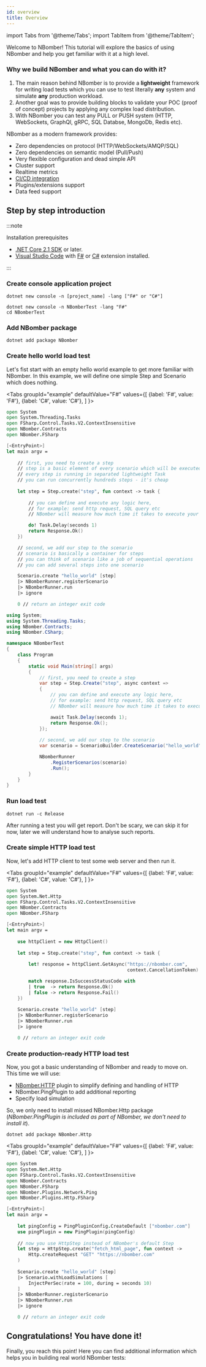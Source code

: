```yaml
---
id: overview
title: Overview
---
```


import Tabs from '@theme/Tabs';
import TabItem from '@theme/TabItem';

Welcome to NBomber! This tutorial will explore the basics of using NBomber and help you get familiar with it at a high level.

### Why we build NBomber and what you can do with it?

1. The main reason behind NBomber is to provide a **lightweight** framework for writing load tests which you can use to test literally **any** system and simulate **any** production workload. 
2. Another goal was to provide building blocks to validate your POC (proof of concept) projects by applying any complex load distribution.  
3. With NBomber you can test any PULL or PUSH system (HTTP, WebSockets, GraphQl, gRPC, SQL Databse, MongoDb, Redis etc). 

NBomber as a modern framework provides:
- Zero dependencies on protocol (HTTP/WebSockets/AMQP/SQL) 
- Zero dependencies on semantic model (Pull/Push)
- Very flexible configuration and dead simple API
- Cluster support
- Realtime metrics
- [CI/CD integration](./test-automation#cicd-integration)
- Plugins/extensions support
- Data feed support 

## Step by step introduction

:::note

Installation prerequisites

- [.NET Core 2.1 SDK](https://dotnet.microsoft.com/download) or later.
- [Visual Studio Code](https://code.visualstudio.com/) with [F#](https://marketplace.visualstudio.com/items?itemName=Ionide.Ionide-fsharp) or [C#](https://marketplace.visualstudio.com/items?itemName=ms-dotnettools.csharp) extension installed.

:::


### Create console application project

```code
dotnet new console -n [project_name] -lang ["F#" or "C#"]
```
```code
dotnet new console -n NBomberTest -lang "F#"
cd NBomberTest
```

### Add NBomber package

```code
dotnet add package NBomber
```

### Create hello world load test

Let's fist start with an empty hello world example to get more familiar with NBomber. In this example, we will define one simple Step and Scenario which does nothing.

<Tabs
  groupId="example"
  defaultValue="F#"
  values={[
    {label: 'F#', value: 'F#'},
    {label: 'C#', value: 'C#'},
  ]
}>
<TabItem value="F#">

```fsharp title="/Program.fs"
open System
open System.Threading.Tasks
open FSharp.Control.Tasks.V2.ContextInsensitive
open NBomber.Contracts
open NBomber.FSharp

[<EntryPoint>]
let main argv =
    
    // first, you need to create a step
    // step is a basic element of every scenario which will be executed and measured
    // every step is running in separated lightweight Task
    // you can run concurrently hundreds steps - it's cheap
    
    let step = Step.create("step", fun context -> task {
        
        // you can define and execute any logic here,
        // for example: send http request, SQL query etc
        // NBomber will measure how much time it takes to execute your step

        do! Task.Delay(seconds 1)
        return Response.Ok()
    })

    // second, we add our step to the scenario
    // scenario is basically a container for steps
    // you can think of scenario like a job of sequential operations
    // you can add several steps into one scenario

    Scenario.create "hello_world" [step]     
    |> NBomberRunner.registerScenario
    |> NBomberRunner.run
    |> ignore    

    0 // return an integer exit code
```
</TabItem>

<TabItem value="C#">

```csharp title="/Program.cs"
using System;
using System.Threading.Tasks;
using NBomber.Contracts;
using NBomber.CSharp;

namespace NBomberTest
{
    class Program
    {
        static void Main(string[] args)
        {   
            // first, you need to create a step
            var step = Step.Create("step", async context =>
            {
                // you can define and execute any logic here,
                // for example: send http request, SQL query etc
                // NBomber will measure how much time it takes to execute your logic

                await Task.Delay(seconds 1);
                return Response.Ok();
            });
            
            // second, we add our step to the scenario
            var scenario = ScenarioBuilder.CreateScenario("hello_world", step);

            NBomberRunner
                .RegisterScenarios(scenario)
                .Run();
        }
    }
}
```
</TabItem>
</Tabs>


### Run load test

```code
dotnet run -c Release
```

After running a test you will get report. Don't be scary, we can skip it for now, later we will understand how to analyse such reports.

### Create simple HTTP load test

Now, let's add HTTP client to test some web server and then run it. 

<Tabs
  groupId="example"
  defaultValue="F#"
  values={[
    {label: 'F#', value: 'F#'},
    {label: 'C#', value: 'C#'},
  ]
}>
<TabItem value="F#">

```fsharp title="/Program.fs"
open System
open System.Net.Http
open FSharp.Control.Tasks.V2.ContextInsensitive
open NBomber.Contracts
open NBomber.FSharp

[<EntryPoint>]
let main argv =
    
    use httpClient = new HttpClient()
    
    let step = Step.create("step", fun context -> task {        
        
        let! response = httpClient.GetAsync("https://nbomber.com",
                                            context.CancellationToken)

        match response.IsSuccessStatusCode with
        | true  -> return Response.Ok()
        | false -> return Response.Fail()
    })
    
    Scenario.create "hello_world" [step] 
    |> NBomberRunner.registerScenario
    |> NBomberRunner.run
    |> ignore

    0 // return an integer exit code
```
</TabItem>

<TabItem value="C#">

</TabItem>
</Tabs>


### Create production-ready HTTP load test

Now, you got a basic understanding of NBomber and ready to move on. This time we will use:
- [NBomber.HTTP](https://github.com/PragmaticFlow/NBomber.Http) plugin to simplify defining and handling of HTTP
- NBomber.PingPlugin to add additional reporting 
- Specify load simulation

So, we only need to install missed NBomber.Http package (*NBomber.PingPlugin is included as part of NBomber, we don't need to install it*).

```code
dotnet add package NBomber.Http
```

<Tabs
  groupId="example"
  defaultValue="F#"
  values={[
    {label: 'F#', value: 'F#'},
    {label: 'C#', value: 'C#'},
  ]
}>
<TabItem value="F#">

```fsharp title="/Program.fs"
open System
open System.Net.Http
open FSharp.Control.Tasks.V2.ContextInsensitive
open NBomber.Contracts
open NBomber.FSharp
open NBomber.Plugins.Network.Ping
open NBomber.Plugins.Http.FSharp

[<EntryPoint>]
let main argv =
    
    let pingConfig = PingPluginConfig.CreateDefault ["nbomber.com"]
    use pingPlugin = new PingPlugin(pingConfig)
    
    // now you use HttpStep instead of NBomber's default Step        
    let step = HttpStep.create("fetch_html_page", fun context ->
        Http.createRequest "GET" "https://nbomber.com"        
    )
    
    Scenario.create "hello_world" [step]     
    |> Scenario.withLoadSimulations [
        InjectPerSec(rate = 100, during = seconds 10)
    ]
    |> NBomberRunner.registerScenario
    |> NBomberRunner.run
    |> ignore

    0 // return an integer exit code
```
</TabItem>

<TabItem value="C#">

</TabItem>
</Tabs>

## Congratulations! You have done it!

Finally, you reach this point! Here you can find additional information which helps you in building real world NBomber tests:

<!-- - [View and analyze reports](./analyze-reports)
- [Add dynamic configuration](./configuration)
- [Add test assertions and CI/CD integration](./test_assertions)
- [Add realtime metrics](./realtime_metrics)
- [Add distributed cluster support](./cluster_overview) -->

<!-- Now, let's add HTTP client to test some web server.

5. View and analyze statistics results

> put link on html, txt reports, write explanation about RPS, min, max

6. Add test runner integration and test assertions

After several runs of this test, you will be able to define asserts based on statistics result. For this you need to wrap your NBomber load test into your favorite unit test framework([NUnit](https://nunit.org/), [XUnit](https://xunit.net/), [Expecto](https://github.com/haf/expecto)). [Read more](./test_assertions)

You can think of NBomber as a process that runs load tests and returns the result and then it's your decision what to do with this result(ignore, analyze, throw an exception).

7. Integrate load test into your CI/CD pipeline

Now you can easily integrate NBomber load tests into your CI/CD pipeline (Jenkins, TeamCity, Bamboo) since NBomber test can be executed by any popular unit test framework.

8. Add realtime metrics

NBomber provides a way to sink your test results in any data storage. It helps you track performance trends in a realtime and make comparison with previous results(historicals). [Read mode]() -->